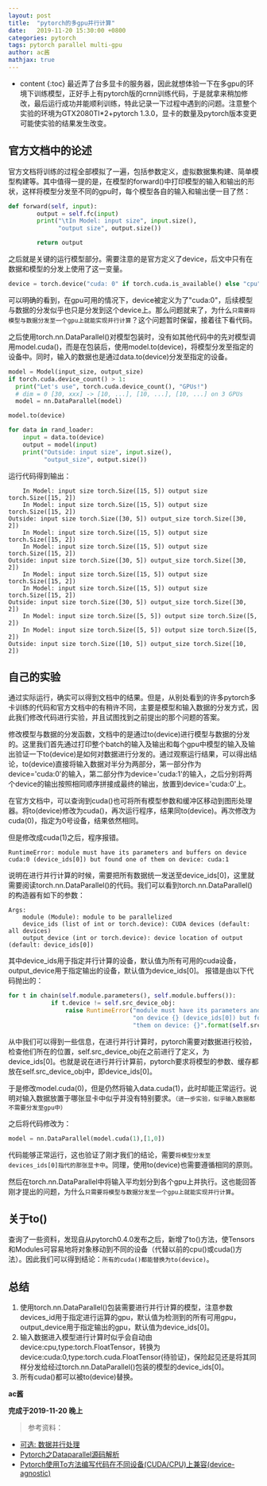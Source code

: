 ```yaml
---
layout: post
title:  "pytorch的多gpu并行计算"
date:   2019-11-20 15:30:00 +0800
categories: pytorch
tags: pytorch parallel multi-gpu
author: ac酱
mathjax: true
---
```


* content
{:toc}
最近弄了台多显卡的服务器，因此就想体验一下在多gpu的环境下训练模型，正好手上有pytorch版的crnn训练代码，于是就拿来稍加修改，最后运行成功并能顺利训练，特此记录一下过程中遇到的问题。注意整个实验的环境为GTX2080TI*2+pytorch 1.3.0，显卡的数量及pytorch版本变更可能使实验的结果发生改变。



## 官方文档中的论述

官方文档将训练的过程全部模拟了一遍，包括参数定义，虚拟数据集构建、简单模型构建等。其中值得一提的是，在模型的forward()中打印模型的输入和输出的形状，这样将模型分发至不同的gpu时，每个模型各自的输入和输出便一目了然：
```python
def forward(self, input):
        output = self.fc(input)
        print("\tIn Model: input size", input.size(),
              "output size", output.size())

        return output
```
之后就是关键的运行模型部分。需要注意的是官方定义了device，后文中只有在数据和模型的分发上使用了这一变量。
```python
device = torch.device("cuda: 0" if torch.cuda.is_available() else "cpu")
```
可以明确的看到，在gpu可用的情况下，device被定义为了"cuda:0"，后续模型与数据的分发似乎也只是分发到这个device上。那么问题就来了，为什么`只需要将模型与数据分发至一个gpu上就能实现并行计算`？这个问题暂时保留，接着往下看代码。

之后使用torch.nn.DataParallel()对模型包装时，没有如其他代码中的先对模型调用model.cuda()，而是在包装后，使用model.to(device)，将模型分发至指定的设备中。同时，输入的数据也是通过data.to(device)分发至指定的设备。
```python
model = Model(input_size, output_size)
if torch.cuda.device_count() > 1: 
  print("Let's use", torch.cuda.device_count(), "GPUs!")
  # dim = 0 [30, xxx] -> [10, ...], [10, ...], [10, ...] on 3 GPUs
  model = nn.DataParallel(model)

model.to(device)

for data in rand_loader: 
    input = data.to(device)
    output = model(input)
    print("Outside: input size", input.size(),
          "output_size", output.size())
```
运行代码得到输出：

        In Model: input size torch.Size([15, 5]) output size torch.Size([15, 2])
        In Model: input size torch.Size([15, 5]) output size torch.Size([15, 2])
    Outside: input size torch.Size([30, 5]) output_size torch.Size([30, 2])
        In Model: input size torch.Size([15, 5]) output size torch.Size([15, 2])
        In Model: input size torch.Size([15, 5]) output size torch.Size([15, 2])
    Outside: input size torch.Size([30, 5]) output_size torch.Size([30, 2])
        In Model: input size torch.Size([15, 5]) output size torch.Size([15, 2])
        In Model: input size torch.Size([15, 5]) output size torch.Size([15, 2])
    Outside: input size torch.Size([30, 5]) output_size torch.Size([30, 2])
        In Model: input size torch.Size([5, 5]) output size torch.Size([5, 2])
        In Model: input size torch.Size([5, 5]) output size torch.Size([5, 2])
    Outside: input size torch.Size([10, 5]) output_size torch.Size([10, 2])


## 自己的实验

通过实际运行，确实可以得到文档中的结果。但是，从别处看到的许多pytorch多卡训练的代码和官方文档中的有稍许不同，主要是模型和输入数据的分发方式，因此我们修改代码进行实验，并且试图找到之前提出的那个问题的答案。

修改模型与数据的分发函数，文档中的是通过to(device)进行模型与数据的分发的。这里我们首先通过打印整个batch的输入及输出和每个gpu中模型的输入及输出验证一下to(device)是如何对数据进行分发的。通过观察运行结果，可以得出结论，to(device)直接将输入数据对半分为两部分，第一部分作为device='cuda:0'的输入，第二部分作为device='cuda:1'的输入，之后分别将两个device的输出按照相同顺序拼接成最终的输出，放置到device='cuda:0'上。

在官方文档中，可以查询到cuda()也可将所有模型参数和缓冲区移动到图形处理器。将to(device)修改为cuda()，再次运行程序，结果同to(device)。再次修改为cuda(0)，指定为0号设备，结果依然相同。

但是修改成cuda(1)之后，程序报错。
```
RuntimeError: module must have its parameters and buffers on device cuda:0 (device_ids[0]) but found one of them on device: cuda:1
```
说明在进行并行计算的时候，需要把所有数据统一发送至device_ids[0]，这里就需要阅读torch.nn.DataParallel()的代码。我们可以看到torch.nn.DataParallel()的构造器有如下的参数：
```
Args:
    module (Module): module to be parallelized
    device_ids (list of int or torch.device): CUDA devices (default: all devices)
    output_device (int or torch.device): device location of output (default: device_ids[0])
```
其中device_ids用于指定并行计算的设备，默认值为所有可用的cuda设备，output_device用于指定输出的设备，默认值为device_ids[0]。
报错是由以下代码抛出的：
```python
for t in chain(self.module.parameters(), self.module.buffers()):
            if t.device != self.src_device_obj:
                raise RuntimeError("module must have its parameters and buffers "
                                   "on device {} (device_ids[0]) but found one of "
                                   "them on device: {}".format(self.src_device_obj, t.device))
```
从中我们可以得到一些信息，在进行并行计算时，pytorch需要对数据进行校验，检查他们所在的位置，self.src_device_obj在之前进行了定义，为device_ids[0]。也就是说在进行并行计算前，pytorch要求将模型的参数、缓存都放在self.src_device_obj中，即device_ids[0]。

于是修改model.cuda(0)，但是仍然将输入data.cuda(1)，此时却能正常运行。说明对输入数据放置于哪张显卡中似乎并没有特别要求。`（进一步实验，似乎输入数据都不需要分发至gpu中）`

之后将代码修改为：
```python
model = nn.DataParallel(model.cuda(1),[1,0])
```
代码能够正常运行，这也验证了刚才我们的结论，需要`将模型分发至devices_ids[0]指代的那张显卡中`。同理，使用to(device)也需要遵循相同的原则。

然后在torch.nn.DataParallel中将输入平均划分到各个gpu上并执行。这也能回答刚才提出的问题，为什么`只需要将模型与数据分发至一个gpu上就能实现并行计算`。

## 关于to()
查询了一些资料，发现自从pytorch0.4.0发布之后，新增了to()方法，使Tensors和Modules可容易地将对象移动到不同的设备（代替以前的cpu()或cuda()方法）。因此我们可以得到结论：`所有的cuda()都能替换为to(device)`。

## 总结
1. 使用torch.nn.DataParallel()包装需要进行并行计算的模型，注意参数devices_id用于指定进行运算的gpu，默认值为检测到的所有可用gpu，output_device用于指定输出的gpu，默认值为device_ids[0]。
2. 输入数据进入模型进行计算时似乎会自动由device:cpu,type:torch.FloatTensor，转换为device:cuda:0,type:torch.cuda.FloatTensor(待验证)，保险起见还是将其同样分发给经过torch.nn.DataParallel()包装的模型的device_ids[0]。
3. 所有cuda()都可以被to(device)替换。

**ac酱**

**完成于2019-11-20 晚上**

> 参考资料：
* [可选: 数据并行处理](https://pytorch.apachecn.org/docs/1.2/beginner/blitz/data_parallel_tutorial.html)
* [Pytorch之Dataparallel源码解析](https://www.cnblogs.com/marsggbo/p/10962763.html)
* [Pytorch使用To方法编写代码在不同设备(CUDA/CPU)上兼容(device-agnostic)](https://ptorch.com/news/189.html)